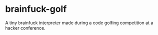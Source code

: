 # brainfuck-golf

A tiny brainfuck interpreter made during a code golfing competition at a hacker conference.
